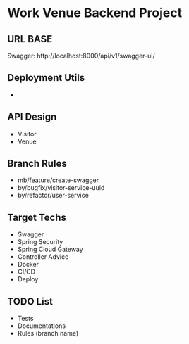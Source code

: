 # Work Venue Backend Project

## URL BASE
Swagger: http://localhost:8000/api/v1/swagger-ui/

## Deployment Utils
* 

## API Design
* Visitor 
* Venue

## Branch Rules 
* mb/feature/create-swagger
* by/bugfix/visitor-service-uuid
* by/refactor/user-service

## Target Techs
* Swagger
* Spring Security
* Spring Cloud Gateway
* Controller Advice
* Docker
* CI/CD
* Deploy

## TODO List
* Tests
* Documentations
* Rules (branch name)